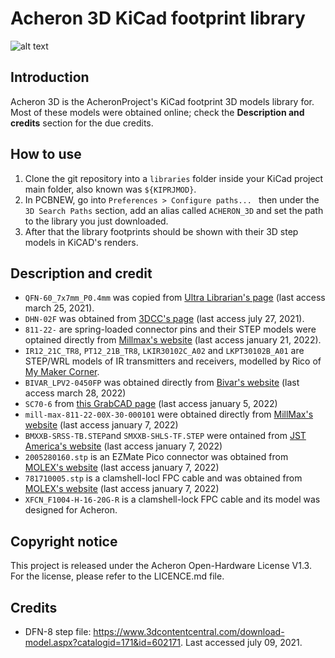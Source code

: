 # Acheron 3D KiCad footprint library

![alt text](https://raw.githubusercontent.com/Gondolindrim/acheronLibrary/master/graphics/acheronReadme.png "Acheron Logo")

## Introduction

Acheron 3D is the AcheronProject's KiCad footprint 3D models library for. Most of these models were obtained online; check the **Description and credits** section for the due credits.

## How to use

1. Clone the git repository into a ``libraries`` folder inside your KiCad project main folder, also known was ``${KIPRJMOD}``.
2. In PCBNEW, go into ``Preferences > Configure paths... `` then under the ``3D Search Paths`` section, add an alias called ``ACHERON_3D`` and set the path to the library you just downloaded.
3. After that the library footprints should be shown with their 3D step models in KiCAD's renders.

## Description and credit

- ``QFN-60_7x7mm_P0.4mm`` was copied from [Ultra Librarian's page](https://app.ultralibrarian.com/details/CA8B0F7C-78E3-11EA-8C00-0AD2C9526B44/ISSI/IS31FL3741-QFLS4-TR?ref=digikey) (last access march 25, 2021).
- ``DHN-02F`` was obtained from [3DCC's page](http://https://www.3dcontentcentral.com/download-model.aspx?catalogid=171&id=1024220) (last access july 27, 2021).
- ``811-22-`` are spring-loaded connector pins and their STEP models were optained directly from [Millmax's website](https://www.mill-max.com/) (last access january 21, 2022).
- ``IR12_21C_TR8``, ``PT12_21B_TR8``, ``LKIR30102C_A02`` and ``LKPT30102B_A01`` are STEP/WRL models of IR transmitters and receivers, modelled by Rico of [My Maker Corner](https://github.com/mymakercorner).
- ``BIVAR_LPV2-0450FP`` was obtained directly from [Bivar's website](https://www.bivar.com/product/lpv2-0450fp/) (last access march 28, 2022)
- ``SC70-6`` from [this GrabCAD page](https://grabcad.com/library/sc70-packages-1) (last access january 5, 2022)
- ``mill-max-811-22-00X-30-000101`` were obtained directly from [MillMax's website](https://www.mill-max.com/products/spring-loaded/slc-pin-header-strip/811-xx-xxx-30-000101/811-22-003-30-000101) (last access january 7, 2022)
- ``BMXXB-SRSS-TB.STEP``and ``SMXXB-SHLS-TF.STEP`` were ontained from [JST America's website](https://www.jst.com/) (last access january 7, 2022)
- ``2005280160.stp`` is an EZMate Pico connector was obtained from [MOLEX's website](https://www.molex.com/molex/products/part-detail/ffc_fpc_connectors/2005280160) (last access january 7, 2022)
- ``781710005.stp`` is a clamshell-locl FPC cable and was obtained from [MOLEX's website](https://www.molex.com/molex/products/part-detail/pcb_headers/0781710005)  (last access january 7, 2022)
- ``XFCN_F1004-H-16-20G-R`` is a clamshell-lock FPC cable and its model was designed for Acheron.


## Copyright notice

This project is released under the Acheron Open-Hardware License V1.3. For the license, please refer to the LICENCE.md file.

## Credits

- DFN-8 step file: https://www.3dcontentcentral.com/download-model.aspx?catalogid=171&id=602171. Last accessed july 09, 2021.
